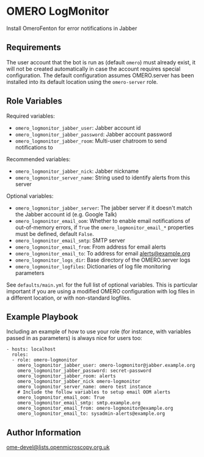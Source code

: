 OMERO LogMonitor
================

Install OmeroFenton for error notifications in Jabber


Requirements
------------

The user account that the bot is run as (default `omero`) must already exist, it will not be created automatically in case the account requires special configuration.
The default configuration assumes OMERO.server has been installed into its default location using the `omero-server` role.


Role Variables
--------------

Required variables:

- `omero_logmonitor_jabber_user`: Jabber account id
- `omero_logmonitor_jabber_password`: Jabber account password
- `omero_logmonitor_jabber_room`: Multi-user chatroom to send notifications to

Recommended variables:

- `omero_logmonitor_jabber_nick`: Jabber nickname
- `omero_logmonitor_server_name`: String used to identify alerts from this server

Optional variables:

- `omero_logmonitor_jabber_server`: The jabber server if it doesn't match the Jabber account id (e.g. Google Talk)
- `omero_logmonitor_email_oom`: Whether to enable email notifications of out-of-memory errors, if `True` the `omero_logmonitor_email_*` properties must be defined, default `False`.
- `omero_logmonitor_email_smtp`: SMTP server
- `omero_logmonitor_email_from`: From address for email alerts
- `omero_logmonitor_email_to`: To address for email alerts@example.org
- `omero_logmonitor_logs_dir`: Base directory of the OMERO.server logs
- `omero_logmonitor_logfiles`: Dictionaries of log file monitoring parameters

See `defaults/main.yml` for the full list of optional variables.
This is particular important if you are using a modified OMERO configuration with log files in a different location, or with non-standard logfiles.


Example Playbook
----------------

Including an example of how to use your role (for instance, with variables passed in as parameters) is always nice for users too:

    - hosts: localhost
      roles:
      - role: omero-logmonitor
        omero_logmonitor_jabber_user: omero-logmonitor@jabber.example.org
        omero_logmonitor_jabber_password: secret-password
        omero_logmonitor_jabber_room: alerts
        omero_logmonitor_jabber_nick omero-logmonitor
        omero_logmonitor_server_name: omero test instance
        # Include the follow variables to setup email OOM alerts
        omero_logmonitor_email_oom: True
        omero_logmonitor_email_smtp: smtp.example.org
        omero_logmonitor_email_from: omero-logmonitor@example.org
        omero_logmonitor_email_to: sysadmin-alerts@example.org


Author Information
------------------

ome-devel@lists.openmicroscopy.org.uk

